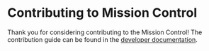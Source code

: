 # Contributing to Mission Control

Thank you for considering contributing to the Mission Control! The contribution guide can be found in the [developer documentation](http://spacerace.io/mission-control/docs/development-overview.html).